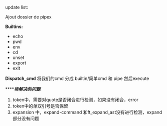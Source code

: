 update list: 

Ajout dossier de pipex

**Builtins:**
- echo
- pwd
- env
- cd
- unset
- export
- exit

**Dispatch_cmd**
将我们的cmd 分成 builtin/简单cmd 和 pipe 然后execute

***************待解决的问题***********
1. token中，需要对quote是否闭合进行检测，如果没有闭合，error
2. token中的单双引号是否保留
3. expansion 中，expand-command 和ft_expand_ast没有进行检测，expand部分没有问题

